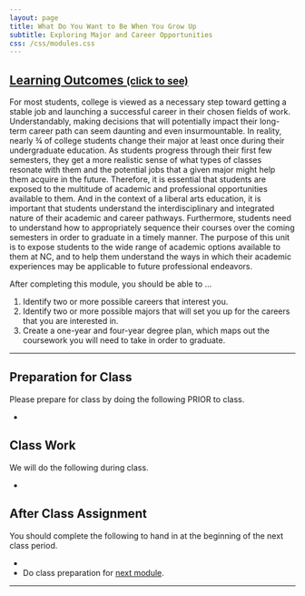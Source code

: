 ```yaml
---
layout: page
title: What Do You Want to Be When You Grow Up
subtitle: Exploring Major and Career Opportunities
css: /css/modules.css
---
```


<div class="panel-group-ILOs">
  <div class="panel panel-default">
    <div class="panel-heading">
      <h2 class="panel-title">
        <a data-toggle="collapse" href="#ILOs">Learning Outcomes <small>(click to see)</small></a>
      </h2>
    </div>
    <div id="ILOs" class="panel-collapse collapse">
      <div class="panel-body">
<p>For most students, college is viewed as a necessary step toward getting a stable job and launching a successful career in their chosen fields of work. Understandably, making decisions that will potentially impact their long-term career path can seem daunting and even insurmountable. In reality, nearly ¾ of college students change their major at least once during their undergraduate education. As students progress through their first few semesters, they get a more realistic sense of what types of classes resonate with them and the potential jobs that a given major might help them acquire in the future. Therefore, it is essential that students are exposed to the multitude of academic and professional opportunities available to them. And in the context of a liberal arts education, it is important that students understand the interdisciplinary and integrated nature of their academic and career pathways. Furthermore, students need to understand how to appropriately sequence their courses over the coming semesters in order to graduate in a timely manner. The purpose of this unit is to expose students to the wide range of academic options available to them at NC, and to help them understand the ways in which their academic experiences may be applicable to future professional endeavors.</p>

<p>After completing this module, you should be able to ...</p>

<ol>
  <li>Identify two or more possible careers that interest you.</li>
  <li>Identify two or more possible majors that will set you up for the careers that you are interested in.</li>
  <li>Create a one-year and four-year degree plan, which maps out the coursework you will need to take in order to graduate.</li>
</ol>
      </div>
    </div>
  </div>
</div>

----

## Preparation for Class

Please prepare for class by doing the following PRIOR to class.

* 

## Class Work

We will do the following during class.

* 

## After Class Assignment

You should complete the following to hand in at the beginning of the next class period.

* 
* Do class preparation for [next module](Pathways).

----
